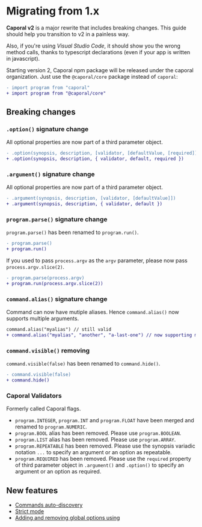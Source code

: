 # Migrating from 1.x

**Caporal v2** is a major rewrite that includes breaking changes.
This guide should help you transition to v2 in a painless way.

Also, if you're using _Visual Studio Code_, it should show you the wrong
method calls, thanks to typescript declarations (even if your app
is written in javascript).

Starting version 2, Caporal npm package will be released under the caporal organization.
Just use the `@caporal/core` package instead of `caporal`:

```diff
- import program from "caporal"
+ import program from "@caporal/core"
```

## Breaking changes

### `.option()` signature change

All optional properties are now part of a third parameter object.

```diff
- .option(synopsis, description, [validator, [defaultValue, [required]])
+ .option(synopsis, description, { validator, default, required })
```

### `.argument()` signature change

All optional properties are now part of a third parameter object.

```diff
- .argument(synopsis, description, [validator, [defaultValue]])
+ .argument(synopsis, description, { validator, default })
```

### `program.parse()` signature change

`program.parse()` has been renamed to `program.run()`.

```diff
- program.parse()
+ program.run()
```

If you used to pass `process.argv` as the `argv` parameter, please now pass
`process.argv.slice(2)`.

```diff
- program.parse(process.argv)
+ program.run(process.argv.slice(2))
```

### `command.alias()` signature change

Command can now have mutiple aliases. Hence `command.alias()` now supports
multiple arguments.

```diff
command.alias("myalias") // still valid
+ command.alias("myalias", "another", "a-last-one") // now supporting multiple aliases
```

### `command.visible()` removing

`command.visible(false)` has been renamed to `command.hide()`.

```diff
- command.visible(false)
+ command.hide()
```

### Caporal Validators

Formerly called Caporal flags.

- `program.INTEGER`, `program.INT` and `program.FLOAT` have been merged and renamed
  to `program.NUMERIC`.
- `program.BOOL` alias has been removed. Please use `program.BOOLEAN`.
- `program.LIST` alias has been removed. Please use `program.ARRAY`.
- `program.REPEATABLE` has been removed. Please use the synopsis variadic notation
  `...` to specify an argument or an option as repeatable.
- `program.REQUIRED` has been removed. Please use the `required` property of third
  parameter object in `.argument()` and `.option()` to specify an argument or an option
  as required.

## New features

- [Commands auto-discovery](program.md#auto-discovery)
- [Strict mode](program.md#strict-mode)
- [Adding and removing global options using](program.md#global-options)
